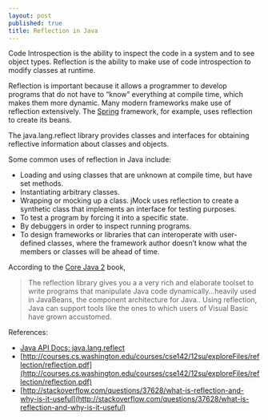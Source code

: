 ```yaml
---
layout: post
published: true
title: Reflection in Java
---
```

Code Introspection is the ability to inspect the code in a system and to see object types. Reflection is the ability to make use of code introspection to modify classes at runtime.

Reflection is important because it allows a programmer to develop programs that do not have to “know” everything at compile time, which makes them more dynamic. Many modern frameworks make use of reflection extensively. The [Spring](http://spring.io/) framework, for example, uses reflection to create its beans.

The java.lang.reflect library provides classes and interfaces for obtaining reflective information about classes and objects.

Some common uses of reflection in Java include:

* Loading and using classes that are unknown at compile time, but have set methods.
* Instantiating arbitrary classes.
* Wrapping or mocking up a class. jMock uses reflection to create a synthetic class that implements an interface for testing purposes.
* To test a program by forcing it into a specific state.
* By debuggers in order to inspect running programs.
* To design frameworks or libraries that can interoperate with user-defined classes, where the framework author doesn’t know what the members or classes will be ahead of time.

According to the [Core Java 2](http://www.amazon.com/Core-Java-Volume-Fundamentals-Edition/dp/0130471771) book,

> The reflection library gives you a a very rich and elaborate toolset to write programs that manipulate Java code dynamically...heavily used in JavaBeans, the component architecture for Java.. Using reflection, Java can support tools like the ones to which users of Visual Basic have grown accustomed.

References:

* [Java API Docs: java.lang.reflect](http://docs.oracle.com/javase/7/docs/api/)
* [http://courses.cs.washington.edu/courses/cse142/12su/exploreFiles/reflection/reflection.pdf](http://courses.cs.washington.edu/courses/cse142/12su/exploreFiles/reflection/reflection.pdf)
* [http://stackoverflow.com/questions/37628/what-is-reflection-and-why-is-it-useful](http://stackoverflow.com/questions/37628/what-is-reflection-and-why-is-it-useful)

